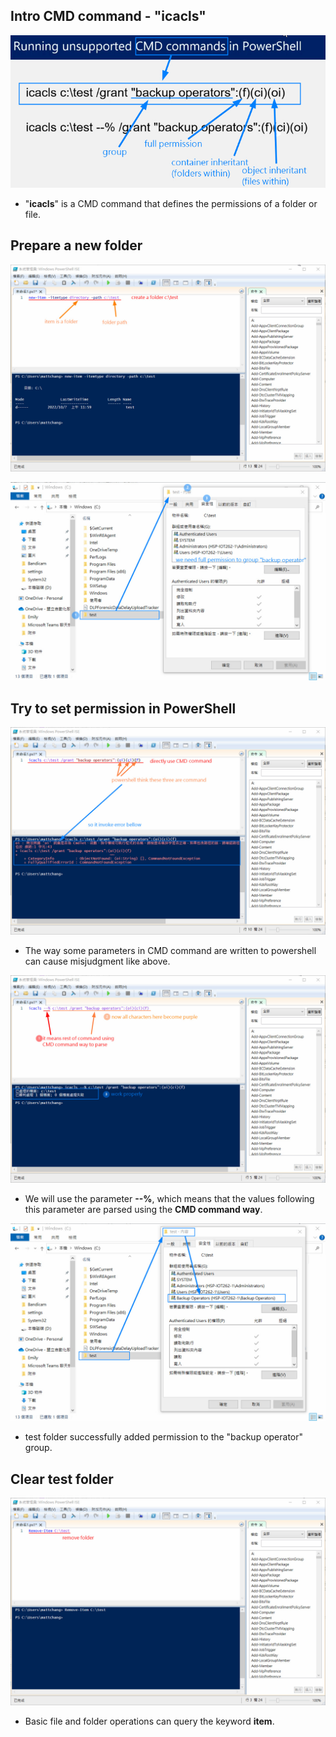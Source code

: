 ## **Intro CMD command - "icacls"**

![Alt intro CMD command "icacls"](pic/bandicam%202022-10-07%2011-59-28-256.jpg)

- "**icacls**" is a CMD command that defines the permissions of a folder or file.

## **Prepare a new folder**

![Alt create a new folder](pic/bandicam%202022-10-07%2012-04-19-752.jpg)

![Alt check permission in file explorer](pic/bandicam%202022-10-07%2012-06-09-572.jpg)

## **Try to set permission in PowerShell**

![Alt directly use CMD command in powershell](pic/bandicam%202022-10-07%2012-10-20-807.jpg)

- The way some parameters in CMD command are written to powershell can cause misjudgment like above.

![Alt --%](pic/bandicam%202022-10-07%2012-12-51-116.jpg)

- We will use the parameter **--%**, which means that the values following this parameter are parsed using the **CMD command way**.

![Alt check permission change](pic/bandicam%202022-10-07%2012-13-36-326.jpg)

- test folder successfully added permission to the "backup operator" group.

## **Clear test folder**

![Alt remove folder](pic/bandicam%202022-10-07%2012-17-03-461.jpg)

- Basic file and folder operations can query the keyword **item**.
